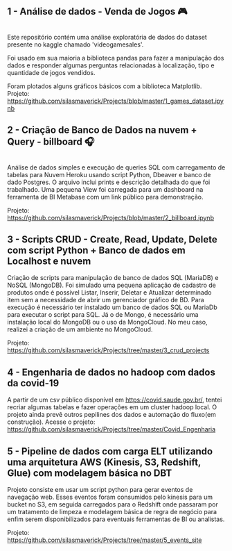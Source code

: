 ## 1 - Análise de dados  - Venda de Jogos  :video_game:<h2>

Este repositório contém uma análise exploratória de dados do dataset presente no kaggle chamado 'videogamesales'.

Foi usado em sua maioria a biblioteca pandas para fazer a manipulação dos dados e responder algumas perguntas relacionadas à localização, tipo e quantidade de jogos vendidos.

Foram plotados alguns gráficos básicos com a biblioteca Matplotlib.
Projeto: https://github.com/silasmaverick/Projects/blob/master/1_games_dataset.ipynb


## 2 - Criação de Banco de Dados na nuvem + Query - billboard  :headphones:<h2>

Análise de dados  simples e execução de queries SQL com carregamento de tabelas para Nuvem Heroku usando script Python, Dbeaver e banco de dado Postgres.  O arquivo inclui prints e descrição detalhada do que foi trabalhado. Uma pequena View foi carregada para um dashboard na ferramenta de BI Metabase com um link público para demonstração. 

 Projeto: https://github.com/silasmaverick/Projects/blob/master/2_billboard.ipynb


## 3 - Scripts CRUD - Create, Read, Update, Delete com script Python + Banco de dados em Localhost e nuvem

Criação de scripts para manipulação de banco de dados SQL (MariaDB) e NoSQL (MongoDB). Foi simulado uma pequena aplicação de cadastro de produtos onde é possivel Listar, Inserir, Deletar e Atualizar determinado item sem a necessidade de abrir um gerenciador gráfico de BD. Para execução é necessário ter instalado um banco de dados SQL ou MariaDb para executar o script para SQL. Já o de Mongo, é necessário uma instalação local do MongoDB ou o uso da MongoCloud. No meu caso, realizei a criação de um ambiente no MongoCloud.  

Projeto: https://github.com/silasmaverick/Projects/tree/master/3_crud_projects

## 4 - Engenharia de dados no hadoop com dados da covid-19

A partir de um csv público disponível em https://covid.saude.gov.br/, tentei recriar algumas tabelas e fazer operações em um cluster hadoop local. O projeto ainda prevê outros pepilines dos dados e automação do fluxo(em construção). Acesse o projeto: https://github.com/silasmaverick/Projects/tree/master/Covid_Engenharia



## **5 - Pipeline de dados com carga ELT utilizando uma arquitetura AWS (Kinesis, S3, Redshift, Glue) com modelagem básica no DBT**

Projeto consiste em usar um script python para gerar eventos de navegação web. Esses eventos foram consumidos pelo kinesis para um bucket no S3, em seguida carregados para o Redshift onde passaram por um tratamento de limpeza e modelagem básica de regra de negócio para enfim serem disponibilizados para eventuais ferramentas de BI ou analistas. 

Projeto: https://github.com/silasmaverick/Projects/tree/master/5_events_site 


